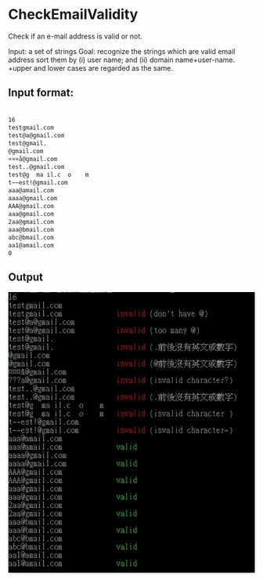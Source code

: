 # CheckEmailValidity
Check if an e-mail address is valid or not.



Input: a set of strings
Goal: recognize the strings which are valid email address
sort them by (i) user name; and (ii) domain name+user-name.
+upper and lower cases are regarded as the same.

## Input format:
<pre><code>
16
testgmail.com
test@a@gmail.com
test@gmail.
@gmail.com
¤¤¤å@gmail.com
test..@gmail.com
test@g  ma il.c  o    m
t~~est!@gmail.com
aaa@amail.com
aaaa@gmail.com
AAA@gmail.com
aaa@gmail.com
2aa@gmail.com
aaa@bmail.com
abc@bmail.com
aa1@amail.com
0
</code></pre>

## Output
![](./run.JPG)

